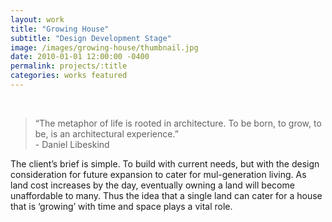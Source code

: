 ```yaml
---
layout: work
title: "Growing House"
subtitle: "Design Development Stage"
image: /images/growing-house/thumbnail.jpg
date: 2010-01-01 12:00:00 -0400
permalink: projects/:title
categories: works featured
---
```


<section>
  <div class="row">
    <div class="8u 12u$(medium)">
      <span class="image fit"><img src="{{ site.baseurl }}/images/growing-house/pic01.jpg" alt="" /></span>
      <span class="image fit"><img src="{{ site.baseurl }}/images/growing-house/pic02.jpg" alt="" /></span>
      <span class="image fit"><img src="{{ site.baseurl }}/images/growing-house/pic03.jpg" alt="" /></span>
      <span class="image fit"><img src="{{ site.baseurl }}/images/growing-house/pic04.jpg" alt="" /></span>
      <span class="image fit"><img src="{{ site.baseurl }}/images/growing-house/pic05.jpg" alt="" /></span>
    </div>
    <div class="4u$ 12u$(medium) important(medium)">
      <blockquote>
        “The metaphor of life is rooted in architecture. To be born, to grow, to be, is an architectural experience.” 
        <br />
        - Daniel Libeskind
      </blockquote>
      <p>
        The client’s brief is simple. To build with current needs, but with the design consideration for future 
        expansion to cater for mul-generation living. As land cost increases by the day, eventually owning a land will 
        become unaffordable to many. Thus the idea that a single land can cater for a house that is ‘growing’ with time 
        and space plays a vital role. 
      </p>     
    </div>
  </div>
</section>